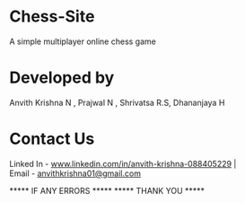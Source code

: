 # Chess-Site
 A simple multiplayer online chess game

# Developed by 
 Anvith Krishna N ,
 Prajwal N ,
 Shrivatsa R.S,
 Dhananjaya H

 # Contact Us 
  Linked In - www.linkedin.com/in/anvith-krishna-088405229  |   
  Email - anvithkrishna01@gmail.com
 
 ***** IF ANY ERRORS *****
 ***** THANK YOU *****
